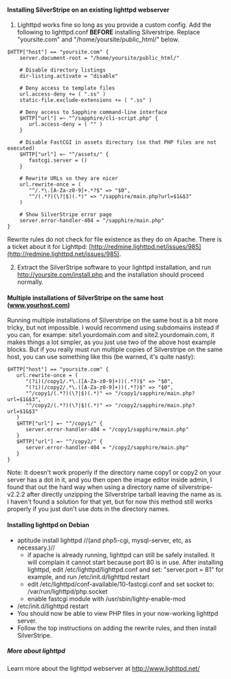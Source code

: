 #### Installing SilverStripe on an existing lighttpd webserver

1. Lighttpd works fine so long as you provide a custom config. Add the following to lighttpd.conf **BEFORE** installing Silverstripe. Replace "yoursite.com" and "/home/yoursite/public_html/" below.

~~~
$HTTP["host"] == "yoursite.com" {
    server.document-root = "/home/yoursite/public_html/"

    # Disable directory listings
    dir-listing.activate = "disable"

    # Deny access to template files
    url.access-deny += ( ".ss" )
    static-file.exclude-extensions += ( ".ss" )

    # Deny access to Sapphire command-line interface
    $HTTP["url"] =~ "^/sapphire/cli-script.php" {
       url.access-deny = ( "" )
    }

    # Disable FastCGI in assets directory (so that PHP files are not executed)
    $HTTP["url"] =~ "^/assets/" {
       fastcgi.server = ()
    }

    # Rewrite URLs so they are nicer
    url.rewrite-once = (
       "^/.*\.[A-Za-z0-9]+.*?$" => "$0",
       "^/(.*?)(\?|$)(.*)" => "/sapphire/main.php?url=$1&$3"
    )

    # Show SilverStripe error page
    server.error-handler-404 = "/sapphire/main.php" 
}
~~~

Rewrite rules do not check for file existence as they do on Apache. There is a ticket about it for Lighttpd: [http://redmine.lighttpd.net/issues/985](http://redmine.lighttpd.net/issues/985).

2. Extract the SilverStripe software to your lighttpd installation, and run http://yoursite.com/install.php and the installation should proceed normally.

#### Multiple installations of SilverStripe on the same host (www.yourhost.com)

Running multiple installations of Silverstripe on the same host is a bit more tricky, but not impossible.  I would recommend using subdomains instead if you can, for exampe: site1.yourdomain.com and site2.yourdomain.com, it makes things a lot simpler, as you just use two of the above host example blocks. But if you really must run multiple copies of Silverstripe on the same host, you can use something like this (be warned, it's quite nasty):

~~~
$HTTP["host"] == "yoursite.com" {
   url.rewrite-once = (
      "(?i)(/copy1/.*\.([A-Za-z0-9]+))(.*?)$" => "$0",
      "(?i)(/copy2/.*\.([A-Za-z0-9]+))(.*?)$" => "$0",
      "^/copy1/(.*?)(\?|$)(.*)" => "/copy1/sapphire/main.php?url=$1&$3",
      "^/copy2/(.*?)(\?|$)(.*)" => "/copy2/sapphire/main.php?url=$1&$3"
   )
   $HTTP["url"] =~ "^/copy1/" {
      server.error-handler-404 = "/copy1/sapphire/main.php"
   }
   $HTTP["url"] =~ "^/copy2/" {
      server.error-handler-404 = "/copy2/sapphire/main.php"
   }
}
~~~

Note: It doesn't work properly if the directory name copy1 or copy2 on your server has a dot in it, and you then open the image editor inside admin, I found that out the hard way when using a directory name of silverstripe-v2.2.2 after directly unzipping the Silverstripe tarball leaving the name as is. I haven't found a solution for that yet, but for now this method still works properly if you just don't use dots in the directory names.

#### Installing lighttpd on Debian

*  aptitude install lighttpd //(and php5-cgi, mysql-server, etc, as necessary.)//
    * if apache is already running, lighttpd can still be safely installed. It will complain it cannot start because port 80 is in use. After installing lighttpd, edit /etc/lighttpd/lighttpd.conf  and set: "server.port = 81" for example, and run /etc/init.d/lighttpd restart
    * edit /etc/lighttpd/conf-available/10-fastcgi.conf and set socket to: /var/run/lighttpd/php.socket
    * enable fastcgi module with /usr/sbin/lighty-enable-mod
*  /etc/init.d/lighttpd restart
*  You should now be able to view PHP files in your now-working lighttpd server.
*  Follow the top instructions on adding the rewrite rules, and then install SilverStripe.

##### More about lighttpd

Learn more about the lighttpd webserver at http://www.lighttpd.net/
